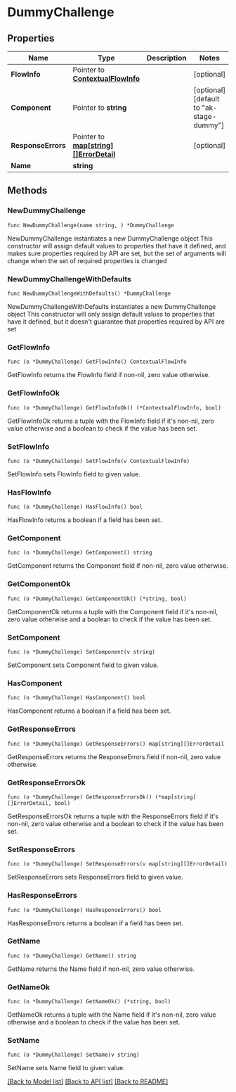 # DummyChallenge

## Properties

Name | Type | Description | Notes
------------ | ------------- | ------------- | -------------
**FlowInfo** | Pointer to [**ContextualFlowInfo**](ContextualFlowInfo.md) |  | [optional] 
**Component** | Pointer to **string** |  | [optional] [default to "ak-stage-dummy"]
**ResponseErrors** | Pointer to [**map[string][]ErrorDetail**](array.md) |  | [optional] 
**Name** | **string** |  | 

## Methods

### NewDummyChallenge

`func NewDummyChallenge(name string, ) *DummyChallenge`

NewDummyChallenge instantiates a new DummyChallenge object
This constructor will assign default values to properties that have it defined,
and makes sure properties required by API are set, but the set of arguments
will change when the set of required properties is changed

### NewDummyChallengeWithDefaults

`func NewDummyChallengeWithDefaults() *DummyChallenge`

NewDummyChallengeWithDefaults instantiates a new DummyChallenge object
This constructor will only assign default values to properties that have it defined,
but it doesn't guarantee that properties required by API are set

### GetFlowInfo

`func (o *DummyChallenge) GetFlowInfo() ContextualFlowInfo`

GetFlowInfo returns the FlowInfo field if non-nil, zero value otherwise.

### GetFlowInfoOk

`func (o *DummyChallenge) GetFlowInfoOk() (*ContextualFlowInfo, bool)`

GetFlowInfoOk returns a tuple with the FlowInfo field if it's non-nil, zero value otherwise
and a boolean to check if the value has been set.

### SetFlowInfo

`func (o *DummyChallenge) SetFlowInfo(v ContextualFlowInfo)`

SetFlowInfo sets FlowInfo field to given value.

### HasFlowInfo

`func (o *DummyChallenge) HasFlowInfo() bool`

HasFlowInfo returns a boolean if a field has been set.

### GetComponent

`func (o *DummyChallenge) GetComponent() string`

GetComponent returns the Component field if non-nil, zero value otherwise.

### GetComponentOk

`func (o *DummyChallenge) GetComponentOk() (*string, bool)`

GetComponentOk returns a tuple with the Component field if it's non-nil, zero value otherwise
and a boolean to check if the value has been set.

### SetComponent

`func (o *DummyChallenge) SetComponent(v string)`

SetComponent sets Component field to given value.

### HasComponent

`func (o *DummyChallenge) HasComponent() bool`

HasComponent returns a boolean if a field has been set.

### GetResponseErrors

`func (o *DummyChallenge) GetResponseErrors() map[string][]ErrorDetail`

GetResponseErrors returns the ResponseErrors field if non-nil, zero value otherwise.

### GetResponseErrorsOk

`func (o *DummyChallenge) GetResponseErrorsOk() (*map[string][]ErrorDetail, bool)`

GetResponseErrorsOk returns a tuple with the ResponseErrors field if it's non-nil, zero value otherwise
and a boolean to check if the value has been set.

### SetResponseErrors

`func (o *DummyChallenge) SetResponseErrors(v map[string][]ErrorDetail)`

SetResponseErrors sets ResponseErrors field to given value.

### HasResponseErrors

`func (o *DummyChallenge) HasResponseErrors() bool`

HasResponseErrors returns a boolean if a field has been set.

### GetName

`func (o *DummyChallenge) GetName() string`

GetName returns the Name field if non-nil, zero value otherwise.

### GetNameOk

`func (o *DummyChallenge) GetNameOk() (*string, bool)`

GetNameOk returns a tuple with the Name field if it's non-nil, zero value otherwise
and a boolean to check if the value has been set.

### SetName

`func (o *DummyChallenge) SetName(v string)`

SetName sets Name field to given value.



[[Back to Model list]](../README.md#documentation-for-models) [[Back to API list]](../README.md#documentation-for-api-endpoints) [[Back to README]](../README.md)


